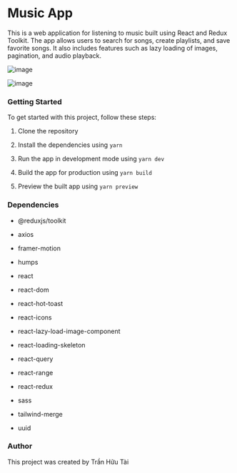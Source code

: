 # Music App

<p>This is a web application for listening to music built using React and Redux Toolkit. The app allows users to search for songs, create playlists, and save favorite songs. It also includes features such as lazy loading of images, pagination, and audio playback.</p>

![image](https://user-images.githubusercontent.com/76210961/229993912-d328199f-c3ad-40f9-896c-d5ad015e37e0.png)

![image](https://user-images.githubusercontent.com/76210961/229993983-f575824d-bae6-4f5d-861f-8c58612f87d6.png)

### Getting Started

<p>To get started with this project, follow these steps:</p>

<ol>
<li><p>Clone the repository</p></li>
<li><p>Install the dependencies using <code>yarn</code></p></li>
<li><p>Run the app in development mode using <code>yarn dev</code></p></li>
<li><p>Build the app for production using <code>yarn build</code></p></li>
<li><p>Preview the built app using <code>yarn preview</code></p></li>
</ol>

### Dependencies

<ul>
<li> <p></p> @reduxjs/toolkit</li>
<li><p>axios</p></li>
<li><p>framer-motion</p></li>
<li><p>humps</p></li>
<li><p>react</p></li>
<li><p>react-dom</p></li>
<li><p>react-hot-toast</p></li>
<li><p>react-icons</p></li>
<li><p>react-lazy-load-image-component</p></li>
<li><p>react-loading-skeleton</p></li>
<li><p>react-query</p></li>
<li><p>react-range</p></li>
<li><p>react-redux</p></li>
<li><p>sass</p></li>
<li><p>tailwind-merge</p></li>
<li><p>uuid</p></li>
</ul>

### Author

<p>This project was created by Trần Hữu Tài</p>
